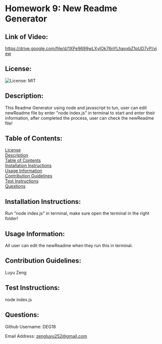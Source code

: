 # Homework 9: New Readme Generator 
  ## Link of Video:
  https://drive.google.com/file/d/1XPe9699wLXyIOk76nYLhayxbZ1pUD7vP/view
  
  ## License:
  ![License: MIT](https://img.shields.io/badge/License-MIT-yellow.svg)

  ## Description:
  This Readme Generator using node and javascript to tun, user can edit newReadme file by enter "node index.js" in terminal to start and enter their information, after completed the process, user can check the newReadme file!

  ## Table of Contents:
  [License](#license) <br />
  [Description](#description) <br />
  [Table of Contents](#table-of-contents) <br />
  [Installation Instructions](#installation-instructions) <br />
  [Usage Information](#usage-information) <br />
  [Contribution Guidelines](#contribution-guidelines) <br />
  [Test Instructions](#test-instructions) <br />
  [Questions](#questions) <br />

  ## Installation Instructions:
  Run "node index.js" in terminal, make sure open the terminal in the right folder!

  ## Usage Information:
  All user can edit the newReadme when they run this in terminal.

  ## Contribution Guidelines:
  Luyu Zeng

  ## Test Instructions:
  node index.js
  
  

  ## Questions:
  Github Username: DEG18
  
  Email Address: zengluyu252@gmail.com
